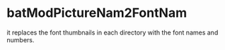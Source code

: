 # batModPictureNam2FontNam
it replaces the font thumbnails in each directory with the font names and numbers.
